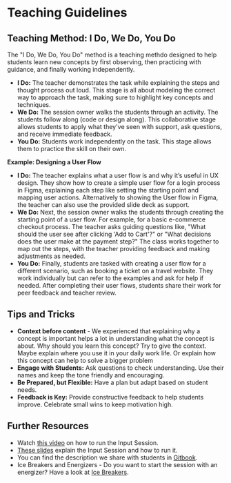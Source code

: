 # Teaching Guidelines

## Teaching Method: I Do, We Do, You Do

The "I Do, We Do, You Do" method is a teaching methdo designed to help students learn new concepts by first observing, then practicing with guidance, and finally working independently. 

- **I Do:** The teacher demonstrates the task while explaining the steps and thought process out loud. This stage is all about modeling the correct way to approach the task, making sure to highlight key concepts and techniques.
- **We Do:** The session owner walks the students through an activity. The students follow along (code or design along). This collaborative stage allows students to apply what they've seen with support, ask questions, and receive immediate feedback.
- **You Do:** Students work independently on the task. This stage allows them to practice the skill on their own.

**Example: Designing a User Flow**

- **I Do:** The teacher explains what a user flow is and why it’s useful in UX design. They show how to create a simple user flow for a login process in Figma, explaining each step like setting the starting point and mapping user actions. Alternatively to showing the User flow in Figma, the teacher can also use the provided slide deck as support.
- **We Do:** Next, the session owner walks the students through creating the starting point of a user flow. For example, for a basic e-commerce checkout process. The teacher asks guiding questions like, "What should the user see after clicking 'Add to Cart'?" or "What decisions does the user make at the payment step?" The class works together to map out the steps, with the teacher providing feedback and making adjustments as needed.
- **You Do:** Finally, students are tasked with creating a user flow for a different scenario, such as booking a ticket on a travel website. They work individually but can refer to the examples and ask for help if needed. After completing their user flows, students share their work for peer feedback and teacher review.


## Tips and Tricks

- **Context before content** - We experienced that explaining why a concept is important helps a lot in understanding what the concept is about. Why should you learn this concept? Try to give the context. Maybe explain where you use it in your daily work life. Or explain how this concept can help to solve a bigger problem
- **Engage with Students:** Ask questions to check understanding. Use their names and keep the tone friendly and encouraging.
- **Be Prepared, but Flexible:** Have a plan but adapt based on student needs.
- **Feedback is Key:** Provide constructive feedback to help students improve. Celebrate small wins to keep motivation high.


## Further Resources

- Watch [this video](https://www.loom.com/share/0e62b4f436ab4fdd9a803d0025a2ebd2?sid=957223b9-0fca-4e70-90b4-9060f2934f2f) on how to run the Input Session. 
- [These slides](https://docs.google.com/presentation/d/11G-oHHgHf-OqEHgDaUBUmXPjXKflli1yjPV37h1lWeo/edit?usp=sharing) explain the Input Session and how to run it. 
- You can find the description we share with students in [Gitbook](https://redi-school-1.gitbook.io/ux-ui-bootcamp/study-manual/weekly-sessions/input-session).
- Ice Breakers and Energizers - Do you want to start the session with an energizer? Have a look at [Ice Breakers](https://github.com/ReDI-School/ux_ui_bootcamp/blob/main/volunteers/icebreakers.md).
